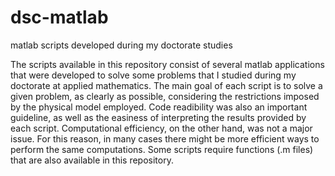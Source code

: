 # dsc-matlab
matlab scripts developed during my doctorate studies

The scripts available in this repository consist of several matlab applications that were developed to solve some problems that I studied during my doctorate at applied mathematics. 
The main goal of each script is to solve a given problem, as clearly as possible, considering the restrictions imposed by the physical model employed. Code readibility was also an important guideline, as well as the easiness of interpreting the results provided by each script. Computational efficiency, on the other hand, was not a major issue.
For this reason, in many cases there might be more efficient ways to perform the same computations.
Some scripts require functions (.m files) that are also available in this repository.
